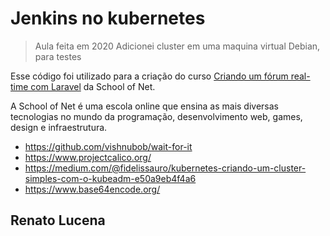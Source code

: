# Jenkins no kubernetes
> Aula feita em 2020
> Adicionei cluster em uma maquina virtual Debian, para testes

Esse código foi utilizado para a criação do curso [Criando um fórum real-time com Laravel](https://www.schoolofnet.com/projeto-pratico/php/laravel/criando-um-forum-real-time-com-Laravel/) da School of Net.

A School of Net é uma escola online que ensina as mais diversas tecnologias no mundo da programação, desenvolvimento web, games, design e infraestrutura.

- https://github.com/vishnubob/wait-for-it
- https://www.projectcalico.org/
- https://medium.com/@fidelissauro/kubernetes-criando-um-cluster-simples-com-o-kubeadm-e50a9eb4f4a6
- https://www.base64encode.org/

## Renato Lucena 